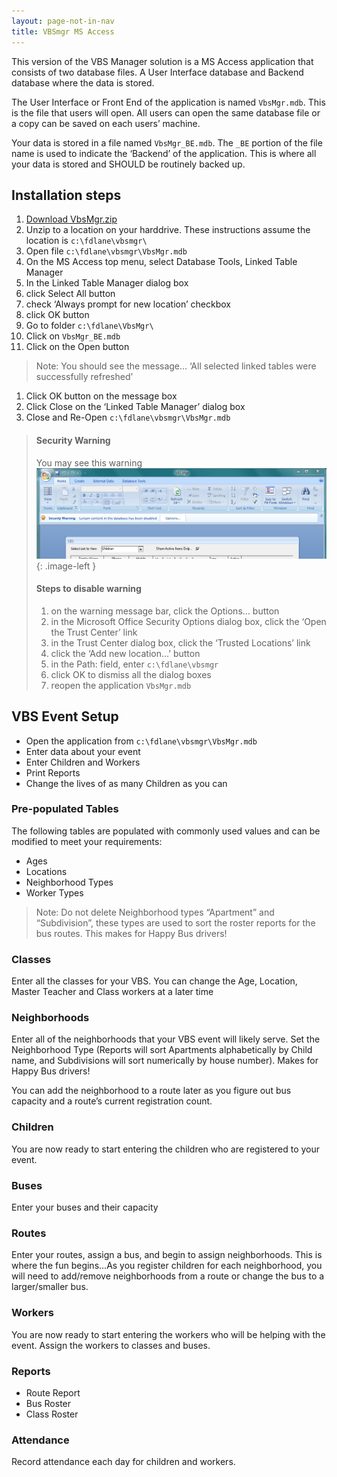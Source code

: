 ```yaml
---
layout: page-not-in-nav
title: VBSmgr MS Access
---
```

This version of the VBS Manager solution is a MS Access application that consists of two database files. A User Interface database and Backend database where the data is stored.

The User Interface or Front End of the application is named `VbsMgr.mdb`. This is the file that users will open. All users can open the same database file or a copy can be saved on each users’ machine.

Your data is stored in a file named `VbsMgr_BE.mdb`. The `_BE` portion of the file name is used to indicate the ‘Backend’ of the application. This is where all your data is stored and SHOULD be routinely backed up.

## Installation steps
1. [Download VbsMgr.zip](https://cdn.rawgit.com/fdlane/vbsmgr-ms-access/be70ac31/VbsMgr.zip) 
1. Unzip to a location on your harddrive. These instructions assume the location is  `c:\fdlane\vbsmgr\`
1. Open file `c:\fdlane\vbsmgr\VbsMgr.mdb`
1. On the MS Access top menu,  select Database Tools, Linked Table Manager
1. In the Linked Table Manager dialog box
1. click Select All button
1. check ‘Always prompt for new location’  checkbox
1. click OK button
1. Go to folder `c:\fdlane\VbsMgr\`
1. Click on `VbsMgr_BE.mdb`
1. Click on the Open button
>Note: You should see the message…
>‘All selected linked tables were successfully refreshed’
1. Click OK button on the message box
1. Click Close on the ‘Linked Table Manager’ dialog box
1. Close and Re-Open `c:\fdlane\vbsmgr\VbsMgr.mdb`

> #### Security Warning
> You may see this warning
> ![](/images/security-warning-ms-access.png){: .image-left }
> 
> #### Steps to disable warning
> 1. on the warning message bar, click the Options… button
> 1. in the Microsoft Office Security Options dialog box, click the ‘Open the Trust Center’ link
> 1. in the Trust Center dialog box, click the ‘Trusted Locations’ link
> 1. click the ‘Add new location…’ button
> 1. in the Path: field, enter `c:\fdlane\vbsmgr`
> 1. click OK to dismiss all the dialog boxes
> 1. reopen the application `VbsMgr.mdb`

## VBS Event Setup
- Open the application from `c:\fdlane\vbsmgr\VbsMgr.mdb`
- Enter data about your event
- Enter Children and Workers
- Print Reports
- Change the lives of as many Children as you can

### Pre-populated Tables

The following tables are populated with commonly used values and can be modified to meet your requirements:

- Ages
- Locations
- Neighborhood Types
- Worker Types
> Note: Do not delete Neighborhood types “Apartment” and “Subdivision”, these types are used to sort the roster reports for the bus routes. This makes for Happy Bus drivers!

### Classes

Enter all the classes for your VBS.  You can change the Age, Location, Master Teacher and Class workers at a later time

### Neighborhoods

Enter all of the neighborhoods that your VBS event will likely serve. Set the Neighborhood Type (Reports will sort Apartments alphabetically by Child name, and Subdivisions will sort numerically by house number). Makes for Happy Bus drivers!

You can add the neighborhood to a route later as you figure out bus capacity and a route’s current registration count.

### Children

You are now ready to start entering the children who are registered to your event.

### Buses

Enter your buses and their capacity

### Routes

Enter your routes,  assign a bus, and begin to assign neighborhoods.  This is where the fun begins…As you register children for each neighborhood, you will need to add/remove neighborhoods from a route or change the bus to a larger/smaller bus.

### Workers

You are now ready to start entering the workers who will be helping with the event.  Assign the workers to classes and buses.

### Reports

- Route Report
- Bus Roster
- Class Roster

### Attendance

Record attendance each day for children and workers.